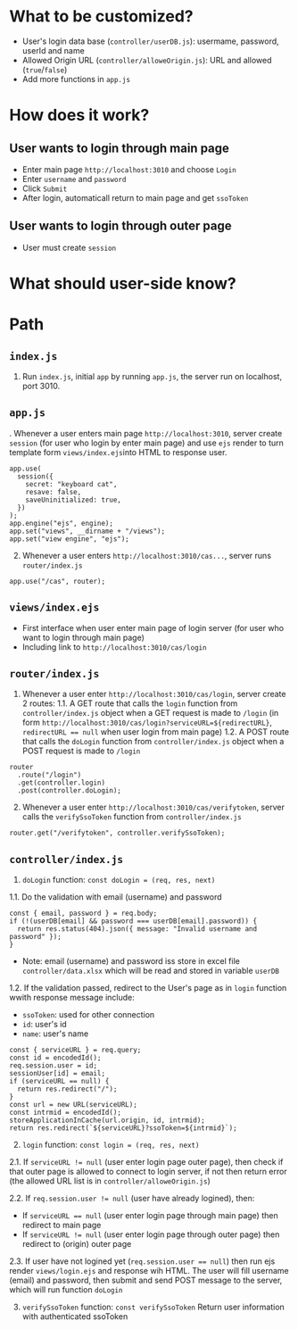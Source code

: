 # What to be customized?
- User's login data base (```controller/userDB.js```): usermame, password, userId and name
- Allowed Origin URL (```controller/alloweOrigin.js```): URL and allowed (```true```/```false```)
- Add more functions in ```app.js```
# How does it work?
## User wants to login through main page
- Enter main page ```http://localhost:3010``` and choose ```Login```
- Enter ```username``` and ```password```
- Click ```Submit```
- After login, automaticall return to main page and get ```ssoToken```
## User wants to login through outer page 
- User must create ```session```
# What should user-side know?
# Path
## ```index.js```
1. Run ```index.js```, initial ```app``` by running ```app.js```, the server run on localhost, port 3010.
## ```app.js```
. Whenever a user enters main page ```http://localhost:3010```, server create ```session``` (for user who login by enter main page) and use ```ejs``` render to turn template form ```views/index.ejs```into HTML to response user.
```
app.use(
  session({
    secret: "keyboard cat",
    resave: false,
    saveUninitialized: true,
  })
);
app.engine("ejs", engine);
app.set("views", __dirname + "/views");
app.set("view engine", "ejs");
```
2. Whenever a user enters ```http://localhost:3010/cas...```, server runs ```router/index.js```  
```
app.use("/cas", router);
```
## ```views/index.ejs``` 
- First interface when user enter main page of login server (for user who want to login through main page)
- Including link to ```http://localhost:3010/cas/login```
## ```router/index.js```
1. Whenever a user enter ```http://localhost:3010/cas/login```, server create 2 routes:
1.1. A GET route that calls the ```login``` function from ```controller/index.js``` object when a GET request is made to ```/login``` (in form ```http://localhost:3010/cas/login?serviceURL=${redirectURL}```, ```redirectURL == null``` when user login from main page)
1.2. A POST route that calls the ```doLogin``` function from ```controller/index.js``` object when a POST request is made to ```/login```
```
router
  .route("/login")
  .get(controller.login)
  .post(controller.doLogin);
```
2. Whenever a user enter ```http://localhost:3010/cas/verifytoken```, server calls the ```verifySsoToken``` function from ```controller/index.js```
```
router.get("/verifytoken", controller.verifySsoToken);
```
## ```controller/index.js```
1. ```doLogin``` function: ```const doLogin = (req, res, next)```

1.1. Do the validation with email (username) and password
```
const { email, password } = req.body;
if (!(userDB[email] && password === userDB[email].password)) {
  return res.status(404).json({ message: "Invalid username and password" });
}
```
* Note: email (username) and password iss store in excel file ```controller/data.xlsx``` which will be read and stored in variable ```userDB```
  
1.2. If the validation passed, redirect to the User's page as in ```login``` function wwith response message include:

- ```ssoToken```: used for other connection 
- ```id```: user's id
- ```name```: user's name
```
const { serviceURL } = req.query;
const id = encodedId();
req.session.user = id;
sessionUser[id] = email;
if (serviceURL == null) {
  return res.redirect("/");
}
const url = new URL(serviceURL);
const intrmid = encodedId();
storeApplicationInCache(url.origin, id, intrmid);
return res.redirect(`${serviceURL}?ssoToken=${intrmid}`);
```
2. ```login``` function: ```const login = (req, res, next)```

2.1. If ```serviceURL != null``` (user enter login page outer page), then check if that outer page is allowed to connect to login server, if not then return error (the allowed URL list is in ```controller/alloweOrigin.js```)

2.2. If ```req.session.user != null``` (user have already logined), then:
- If ```serviceURL == null``` (user enter login page through main page) then redirect to main page
- If ```serviceURL != null``` (user enter login page through outer page) then redirect to (origin) outer page

2.3. If user have not logined yet (```req.session.user == null```) then run ejs render ```views/login.ejs``` and response wih HTML. The user will fill username (email) and password, then submit and send POST message to the server, which will run function ```doLogin```

3. ```verifySsoToken``` function: ```const verifySsoToken```
Return user information with authenticated ssoToken 
